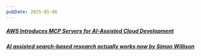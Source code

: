 ```yaml
---
pubDate: 2025-05-06
---
```


##### [AWS Introduces MCP Servers for AI-Assisted Cloud Development](https://www.infoq.com/news/2025/04/aws-mcp-ai-development/?utm_campaign=infoq_content&utm_source=infoq&utm_medium=feed&utm_term=global)
##### [AI assisted search-based research actually works now by Simon Willison](https://simonwillison.net/2025/Apr/21/ai-assisted-search/)